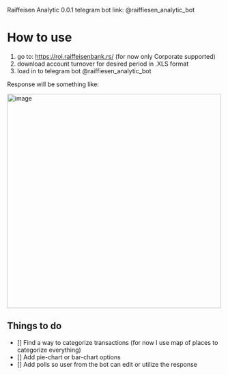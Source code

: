 Raiffeisen Analytic 0.0.1
telegram bot link: @raiffiesen_analytic_bot

# How to use
1. go to: https://rol.raiffeisenbank.rs/ (for now only Corporate supported)
2. download account turnover for desired period in .XLS format
3. load in to telegram bot @raiffiesen_analytic_bot

Response will be something like: 

<img width="501" alt="image" src="https://github.com/ilhom0258/raiffeisen.analytic/assets/35452989/b0b64726-4cd7-4e5b-9cae-f444817d43e4">


## Things to do
- [] Find a way to categorize transactions (for now I use map of places to categorize everything)
- [] Add pie-chart or bar-chart options
- [] Add polls so user from the bot can edit or utilize the response
